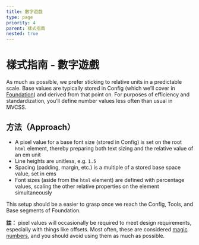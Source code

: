 ```yaml
---
title: 數字遊戲
type: page
priority: 4
parent: 樣式指南
nested: true
---
```


樣式指南 - 數字遊戲
=============================

As much as possible, we prefer sticking to relative units in a predictable scale. Base values are typically stored in Config (which we’ll cover in [Foundation][foundation]) and derived from that point on. For purposes of efficiency and standardization, you’ll define number values less often than usual in MVCSS.

方法（Approach）
--------

- A pixel value for a base font size (stored in Config) is set on the root `html` element, thereby preparing both text sizing and the relative value of an em unit
- Line heights are unitless, e.g. `1.5`
- Spacing (padding, margin, etc.) is a multiple of a stored base space value, set in ems
- Font sizes (aside from the `html` element) are defined with percentage values, scaling the other relative properties on the element simultaneously

This setup should be a easier to grasp once we reach the Config, Tools, and Base segments of Foundation.

**註：** pixel values will occasionally be required to meet design requirements, especially with things like offsets. Most often, these are considered [magic numbers][csswizardry-magic-numbers], and you should avoid using them as much as possible.


[foundation]: /foundation

[csswizardry-magic-numbers]: http://csswizardry.com/2012/11/code-smells-in-css/
